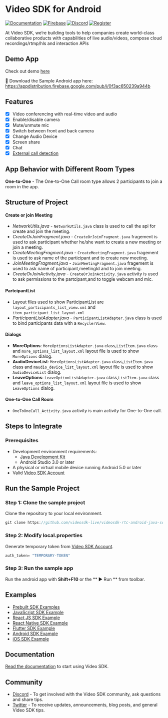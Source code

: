 # Video SDK for Android

[![Documentation](https://img.shields.io/badge/Read-Documentation-blue)](https://docs.videosdk.live/android/guide/video-and-audio-calling-api-sdk/getting-started)
[![Firebase](https://img.shields.io/badge/Download%20Android-Firebase-green)](https://appdistribution.firebase.google.com/pub/i/0f3ac650239a944b)
[![Discord](https://img.shields.io/discord/876774498798551130?label=Join%20on%20Discord)](https://discord.gg/bGZtAbwvab)
[![Register](https://img.shields.io/badge/Contact-Know%20More-blue)](https://app.videosdk.live/signup)

At Video SDK, we’re building tools to help companies create world-class collaborative products with capabilities of live audio/videos, compose cloud recordings/rtmp/hls and interaction APIs

## Demo App
Check out demo [here](https://videosdk.live/prebuilt/)

📱 Download the Sample Android app here: https://appdistribution.firebase.google.com/pub/i/0f3ac650239a944b

## Features

- [x] Video conferencing with real-time video and audio
- [x] Enable/disable camera
- [x] Mute/unmute mic
- [x] Switch between front and back camera
- [x] Change Audio Device
- [x] Screen share
- [x] Chat
- [x] [External call detection](https://docs.videosdk.live/android/guide/video-and-audio-calling-api-sdk/features/external-call-detection)

## App Behavior with Different Room Types

**One-to-One** - The One-to-One Call room type allows 2 participants to join a room in the app.

## Structure of Project

#### Create or join Meeting

- *NetworkUtils.java* - `NetworkUtils.java` class is used to call the api for create and join the meeting.
- *CreateOrJoinFragment.java* - `CreateOrJoinFragment.java` fragement is used to ask participant whether he/she want to create a new meeting or join a meeting.
- *CreateMeetingFragment.java* - `CreateMeetingFragment.java` fragement is used to ask name of the participant and to create new meeting.
- *JoinMeetingFragment.java* - `JoinMeetingFragment.java` fragement is used to ask name of participant,meetingId and to join meeting.
- *CreateOrJoinActivity.java* - `CreateOrJoinActivity.java` activity is used to ask permissions to the partcipant,and to toggle webcam and mic.

#### PartcipantList

- Layout files used to show ParticipantList are `layout_participants_list_view.xml` and `item_participant_list_layout.xml`
- *ParticipantListAdapter.java* - `ParticipantListAdapter.java` class is used to bind participants data with a `RecyclerView`.

#### Dialogs

- **MoreOptions**: `MoreOptionsListAdapter.java` class,`ListItem.java` class and `more_options_list_layout.xml` layout file is used to show `MoreOptions` dialog.
- **AudioDeviceList**: `MoreOptionsListAdapter.java` class,`ListItem.java` class and `maudio_device_list_layout.xml` layout file is used to show `AudioDeviceList` dialog.
- **LeaveOptions**: `LeaveOptionListAdapter.java` class,`ListItem.java` class and `leave_options_list_layout.xml` layout file is used to show `LeaveOptions` dialog.

#### One-to-One Call Room

- `OneToOneCall_Activity.java` activity is main activity for One-to-One call.

## Steps to Integrate
### Prerequisites
- Development environment requirements:
  - [Java Development Kit](https://www.oracle.com/java/technologies/downloads/)
  - Android Studio 3.0 or later
- A physical or virtual mobile device running Android 5.0 or later
- Valid [Video SDK Account](https://app.videosdk.live/)

## Run the Sample Project
### Step 1: Clone the sample project
Clone the repository to your local environment.
```js
git clone https://github.com/videosdk-live/videosdk-rtc-android-java-sdk-example.git
```

### Step 2: Modify local.properties
Generate temporary token from [Video SDK Account](https://app.videosdk.live/signup).
```js title="local.properties"
auth_token= "TEMPORARY-TOKEN"
```

### Step 3: Run the sample app
Run the android app with **Shift+F10** or the ** ▶ Run ** from toolbar.

## Examples
- [Prebuilt SDK Examples](https://github.com/videosdk-live/videosdk-rtc-prebuilt-examples)
- [JavaScript SDK Example](https://github.com/videosdk-live/videosdk-rtc-javascript-sdk-example)
- [React JS SDK Example](https://github.com/videosdk-live/videosdk-rtc-react-sdk-example)
- [React Native SDK Example](https://github.com/videosdk-live/videosdk-rtc-react-native-sdk-example)
- [Flutter SDK Example](https://github.com/videosdk-live/videosdk-rtc-flutter-sdk-example)
- [Android SDK Example](https://github.com/videosdk-live/videosdk-rtc-android-java-sdk-example)
- [iOS SDK Example](https://github.com/videosdk-live/videosdk-rtc-ios-sdk-example)

## Documentation
[Read the documentation](https://docs.videosdk.live/) to start using Video SDK.

## Community
- [Discord](https://discord.gg/Gpmj6eCq5u) - To get involved with the Video SDK community, ask questions and share tips.
- [Twitter](https://twitter.com/video_sdk) - To receive updates, announcements, blog posts, and general Video SDK tips.
